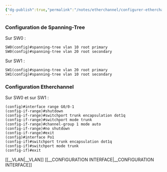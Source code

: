 ```yaml
---
{"dg-publish":true,"permalink":"/notes/etherchannel/configurer-etherchannel/"}
---
```


### Configuration de Spanning-Tree

Sur SW0 :

```
SW0(config)#spanning-tree vlan 10 root primary
SW0(config)#spanning-tree vlan 20 root secondary
```

Sur SW1 :

```
SW1(config)#spanning-tree vlan 20 root primary
SW1(config)#spanning-tree vlan 10 root secondary
```

### Configuration Etherchannel

Sur SW0 et sur SW1 :
```
(config)#interface range G0/0-1
(config-if-range)#shutdown
(config-if-range)#switchport trunk encapsulation dot1q
(config-if-range)#switchport mode trunk
(config-if-range)#channel-group 1 mode auto
(config-if-range)#no shutdown
(config-if-range)#exit
(config)#interface Po1
(config-if)#switchport trunk encapsulation dot1q
(config-if)#switchport mode trunk
(config-if)#exit
```

[[__VLAN\|__VLAN]]
[[__CONFIGURATION INTERFACE\|__CONFIGURATION INTERFACE]]
